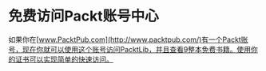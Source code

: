 # 免费访问Packt账号中心

如果你在[www.PacktPub.com](http://www.packtpub.com/)有一个Packt账号，现在你就可以使用这个账号访问PacktLib，并且查看9整本免费书籍。使用你的证书可以实现简单的快速访问。
